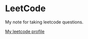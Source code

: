 # LeetCode
My note for taking leetcode questions.

[My leetcode profile](https://leetcode.com/shuangqiu/) 
